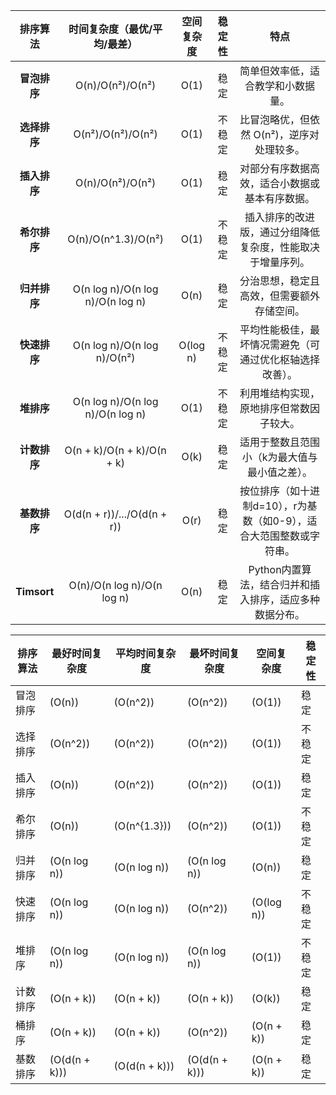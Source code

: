| **排序算法** | **时间复杂度（最优/平均/最差）** | **空间复杂度** | **稳定性** |                           **特点**                           |
| :----------: | :------------------------------: | :------------: | :--------: | :----------------------------------------------------------: |
| **冒泡排序** |         O(n)/O(n²)/O(n²)         |      O(1)      |    稳定    |              简单但效率低，适合教学和小数据量。              |
| **选择排序** |        O(n²)/O(n²)/O(n²)         |      O(1)      |   不稳定   |          比冒泡略优，但依然 O(n²)，逆序对处理较多。          |
| **插入排序** |         O(n)/O(n²)/O(n²)         |      O(1)      |    稳定    |        对部分有序数据高效，适合小数据或基本有序数据。        |
| **希尔排序** |       O(n)/O(n^1.3)/O(n²)        |      O(1)      |   不稳定   |  插入排序的改进版，通过分组降低复杂度，性能取决于增量序列。  |
| **归并排序** | O(n log n)/O(n log n)/O(n log n) |      O(n)      |    稳定    |          分治思想，稳定且高效，但需要额外存储空间。          |
| **快速排序** |   O(n log n)/O(n log n)/O(n²)    |    O(log n)    |   不稳定   |   平均性能极佳，最坏情况需避免（可通过优化枢轴选择改善）。   |
|  **堆排序**  | O(n log n)/O(n log n)/O(n log n) |      O(1)      |   不稳定   |           利用堆结构实现，原地排序但常数因子较大。           |
| **计数排序** |    O(n + k)/O(n + k)/O(n + k)    |      O(k)      |    稳定    |        适用于整数且范围小（k为最大值与最小值之差）。         |
| **基数排序** |   O(d(n + r))/.../O(d(n + r))    |      O(r)      |    稳定    | 按位排序（如十进制d=10），r为基数（如0-9），适合大范围整数或字符串。 |
| **Timsort**  |    O(n)/O(n log n)/O(n log n)    |      O(n)      |    稳定    |    Python内置算法，结合归并和插入排序，适应多种数据分布。    |



| 排序算法 | 最好时间复杂度  | 平均时间复杂度  | 最坏时间复杂度  | 空间复杂度   | 稳定性 |
| -------- | --------------- | --------------- | --------------- | ------------ | ------ |
| 冒泡排序 | \(O(n)\)        | \(O(n^2)\)      | \(O(n^2)\)      | \(O(1)\)     | 稳定   |
| 选择排序 | \(O(n^2)\)      | \(O(n^2)\)      | \(O(n^2)\)      | \(O(1)\)     | 不稳定 |
| 插入排序 | \(O(n)\)        | \(O(n^2)\)      | \(O(n^2)\)      | \(O(1)\)     | 稳定   |
| 希尔排序 | \(O(n)\)        | \(O(n^{1.3})\)  | \(O(n^2)\)      | \(O(1)\)     | 不稳定 |
| 归并排序 | \(O(n log n)\)  | \(O(n log n)\)  | \(O(n log n)\)  | \(O(n)\)     | 稳定   |
| 快速排序 | \(O(n log n)\)  | \(O(n log n)\)  | \(O(n^2)\)      | \(O(log n)\) | 不稳定 |
| 堆排序   | \(O(n log n)\)  | \(O(n log n)\)  | \(O(n log n)\)  | \(O(1)\)     | 不稳定 |
| 计数排序 | \(O(n + k)\)    | \(O(n + k)\)    | \(O(n + k)\)    | \(O(k)\)     | 稳定   |
| 桶排序   | \(O(n + k)\)    | \(O(n + k)\)    | \(O(n^2)\)      | \(O(n + k)\) | 稳定   |
| 基数排序 | \(O(d(n + k))\) | \(O(d(n + k))\) | \(O(d(n + k))\) | \(O(n + k)\) | 稳定   |